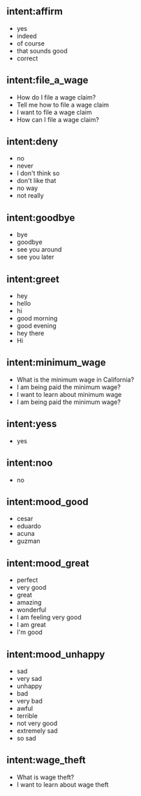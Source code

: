 ## intent:affirm
- yes
- indeed
- of course
- that sounds good
- correct

## intent:file_a_wage
- How do I file a wage claim?
- Tell me how to file a wage claim
- I want to file a wage claim
- How can I file a wage claim?

## intent:deny
- no
- never
- I don't think so
- don't like that
- no way
- not really

## intent:goodbye
- bye
- goodbye
- see you around
- see you later

## intent:greet
- hey
- hello
- hi
- good morning
- good evening
- hey there
- Hi

## intent:minimum_wage
- What is the minimum wage in California?
- I am being paid the minimum wage?
- I want to learn about minimum wage
- I am being paid the minimum wage?


## intent:yess
- yes

## intent:noo
- no

## intent:mood_good
- cesar
- eduardo
- acuna
- guzman

## intent:mood_great
- perfect
- very good
- great
- amazing
- wonderful
- I am feeling very good
- I am great
- I'm good

## intent:mood_unhappy
- sad
- very sad
- unhappy
- bad
- very bad
- awful
- terrible
- not very good
- extremely sad
- so sad

## intent:wage_theft
- What is wage theft?
- I want to learn about wage theft
